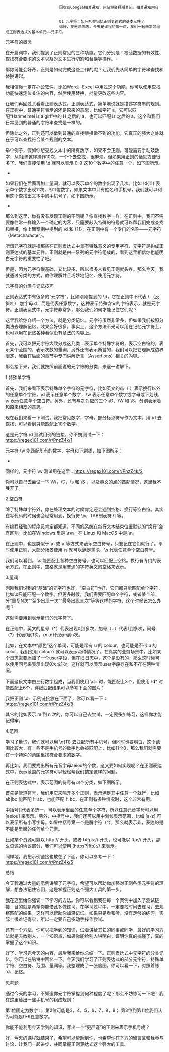 
                            
                            因收到Google相关通知，网站将会择期关闭。相关通知内容
                            
                            
                            01 元字符：如何巧妙记忆正则表达式的基本元件？
                            你好，我是涂伟忠。今天是课程的第一讲，我们一起来学习组成正则表达式的基本单元——元字符。

元字符的概念

在开篇词中，我们提到了正则常见的三种功能，它们分别是：校验数据的有效性、查找符合要求的文本以及对文本进行切割和替换等操作。-


那你可能会好奇，正则是如何完成这些工作的呢？让我们先从简单的字符串查找和替换讲起。

我相信你一定在办公软件，比如Word、Excel 中用过这个功能。你可以使用查找功能快速定位关注的内容，然后使用替换，批量更改这些内容。



让我们再回过头看看正则表达式。正则表达式，简单地说就是描述字符串的规则。在正则中，普通字符表示的还是原来的意思，比如字符 a，它可以匹配“Hanmeimei is a girl”中的 H 之后的 a，也可以匹配 is 之后的 a，这个和我们日常见到的普通的字符串查找是一样的。



但除此之外，正则还可以做到普通的查找替换做不到的功能，它真正的强大之处就在于可以查找符合某个规则的文本。

举个例子，假如你想查找文本中的所有数字，如果不会正则，可能需要手动敲数字，从0到9这样操作10次，一个个去查找，很麻烦。但如果用正则的话就方便很多了，我们直接使用 \d 就可以表示 0-9 这10个数字中的任意一个，如下图所示。

-
如果我们在后面再加上量词，就可以表示单个的数字出现了几次。比如 \d{11} 表示单个数字出现11次，即11位数字，如果文本中只有姓名和手机号，我们就可以利用这个查找出文本中的手机号了，如下图所示。

-
那么到这里，你有没有发现正则的不同呢？像查找数字一样，在正则中，我们不需要像往常一样输入一个确定的内容，只需要敲入特殊的符号就可以帮我们完成查找和替换，像上面案例中提到的 \d 和 {11}，在正则中有一个专门的名称——元字符（Metacharacter）。

所谓元字符就是指那些在正则表达式中具有特殊意义的专用字符，元字符是构成正则表达式的基本元件。正则就是由一系列的元字符组成的，看到这里相信你也能明白元字符的重要性了吧。

但是，因为元字符很基础，又比较多，所以很多人看见正则就头疼。那么今天，我就通过分类的方式，教你理解并且巧妙地记忆、使用元字符。

元字符的分类与记忆技巧

正则表达式中有很多的“元字符”，比如刚刚提到的 \d，它在正则中不代表 \ （反斜杠） 加字母 d，而是代表任意数字，这种表示特殊含义的字符表示，就是元字符。正则表达式中，元字符非常多，那么我们如何才能记住它们呢？

这里我给你介绍一个方法，就是分类记忆。元字符虽然非常多，但如果我们按照分类法去理解记忆，效果会好很多。事实上，这个方法不光可以用在记忆元字符上，也可以用在记忆各种看似没有章法的内容上。

首先，我可以把元字符大致分成这几类：表示单个特殊字符的，表示空白符的，表示某个范围的，表示次数的量词，另外还有表示断言的，我们可以把它理解成边界限定，我会在后面的章节中专门讲解断言（Assertions）相关的内容。-


那么接下来，我们就按照前面说的元字符的分类，来逐一讲解下。

1.特殊单字符

首先，我们来看下表示特殊单个字符的元字符，比如英文的点（.）表示换行以外的任意单个字符，\d 表示任意单个数字，\w 表示任意单个数字或字母或下划线，\s 表示任意单个空白符。另外，还有与之对应的三个 \D、\W 和 \S，分别表示着和原来相反的意思。



现在我们来看一下测试，我把常见数字，字母，部分标点符号作为文本，用 \d 去查找，可以看到只能匹配上10个数字。



这是元字符 \d 测试用例的链接，你不妨测试一下：https://regex101.com/r/PnzZ4k/1

元字符 \w 能匹配所有的数字、字母和下划线，如下图所示：

-
同样的，元字符 \w 测试用在这里：https://regex101.com/r/PnzZ4k/2

你可以自己去尝试一下 \W，\D，\s 和 \S ，以及英文的点的匹配情况，这里我不展开了。

2.空白符

除了特殊单字符外，你在处理文本的时候肯定还会遇到空格、换行等空白符。其实在写代码的时候也会经常用到，换行符 \n，TAB制表符 \t 等。

有编程经验的程序员肯定都知道，不同的系统在每行文本结束位置默认的“换行”会有区别。比如在Windows 里是 \r\n，在 Linux 和 MacOS 中是 \n。

在正则中，也是类似于 \n 或 \r 等方式来表示空白符号，只要记住它们就行了。平时使用正则，大部分场景使用 \s 就可以满足需求，\s 代表任意单个空白符号。



我们可以看到， \s 能匹配上各种空白符号，也可以匹配上空格。换行有专门的表示方式，在正则中，空格就是用普通的字符英文的空格来表示。

3.量词

刚刚我们说到的“基础”的元字符也好，“空白符”也好，它们都只能匹配单个字符，比如\d只能匹配一个数字。但更多时候，我们需要匹配单个字符，或者某个部分“重复N次”“至少出现一次”“最多出现三次”等等这样的字符，这个时候该怎么办呢？

这就需要用到表示量词的元字符了。

在正则中，英文的星号（*）代表出现0到多次，加号（+）代表1到多次，问号（?）代表0到1次，{m,n}代表m到n次。



比如，在文本中“颜色”这个单词，可能是带有 u 的 colour，也可能是不带 u 的 color，我们使用 colou?r 就可以表示两种情况了。在真实的业务场景中，比如某个日志需要添加了一个user字段，但在旧日志中，这个是没有的，那么这时候可以使用问号来表示出现0次或1次，这样就可以表示user字段存在和不存在两种情况。

下面这段文本由三行数字组成，当我们使用 \d+ 时，能匹配上3个，但使用 \d* 时能匹配上6个，详细匹配结果可以参考下面的图片：



我把正则 \d+ 示例链接放在下面了，你可以看一下：https://regex101.com/r/PnzZ4k/8

其它的比如表示 m 到 n 次的，你可以自己去尝试，一定要多加练习，这样你才能记得牢。

4.范围

学习了量词，我们就可以用 \d{11} 去匹配所有手机号，但同时也要明白，这个范围比较大，有一些不是手机号的数字也会被匹配上，比如11个0，那么我们就需要在一个特殊的范围里找符合要求的数字。

再比如，我们要找出所有元音字母aeiou的个数，这又要如何实现呢？在正则表达式中，表示范围的元字符可以轻松帮我们搞定这样的问题。

在正则表达式中，表示范围的符号有四个分类，如下图所示。



首先是管道符号，我们用它来隔开多个正则，表示满足其中任意一个就行，比如 ab|bc 能匹配上 ab，也能匹配上 bc，在正则有多种情况时，这个非常有用。

中括号[]代表多选一，可以表示里面的任意单个字符，所以任意元音字母可以用 [aeiou] 来表示。另外，中括号中，我们还可以用中划线表示范围，比如 [a-z] 可以表示所有小写字母。如果中括号第一个是脱字符（^），那么就表示非，表达的是不能是里面的任何单个元素。

比如某个资源可能以 http:// 开头，或者 https:// 开头，也可能以 ftp:// 开头，那么资源的协议部分，我们可以使用 (https?|ftp):// 来表示。



同样地，我把示例链接也放在了下面，你可以参考一下：https://regex101.com/r/PnzZ4k/5

总结

今天我通过大量的示例讲解了元字符，希望可以帮助你加强对正则各类元字符的理解，想办法记住它们，这是掌握正则这个强大工具的第一步。

我在这里给你强调一下学习的方法。你可以看到我在每一个案例中加入了测试链接，目的就是希望你能借此多做练习。在学习过程中，一定要找时间去练习，去观察匹配的结果，这样可以帮助你加深记忆。如果只是看和听，没有足够的练习，实际上很难记得牢，所以一定要自己多动手操作尝试。

还有一个方法，你可以把学到的知识，试着讲给其它的同事或同学，最好的学习方法就是去教别人，一个知识点，如果你能给别人讲明白，证明你真的搞懂了，真的掌握了这个知识。

好了，学习完今天的内容，最后我来给你总结一下。正则表达式中元字符的分类记忆，你可以在脑海中回忆一下。今天我们学习了正则表达式的部分元字符，特殊单字符、空白符、范围、量词等。我整理成了一张脑图，你可以看一下，对照着练习、记忆。



思考题

通过今天的学习，不知道你元字符掌握到何种程度了呢？那么不妨练习一下吧！我在这里给出一些手机号的组成规则：


第1位固定为数字1；
第2位可能是3，4，5，6，7，8，9；
第3位到第11位我们认为可能是0-9任意数字。


你能不能利用今天学到的知识，写出一个“更严谨”的正则来表示手机号呢？

好，今天的课程就结束了，希望可以帮助到你，也希望你在下方的留言区和我参与讨论，让我们一起进步，共同掌握正则表达式这个强大的工具。

                        
                        
                            